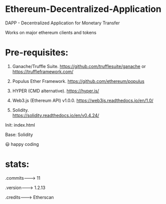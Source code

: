 # Ethereum-Decentralized-Application
DAPP - Decentralized Application for Monetary Transfer

Works on major ethereum clients and tokens

# Pre-requisites:

1) Ganache/Truffle Suite. 
   https://github.com/trufflesuite/ganache or https://truffleframework.com/
   
2) Populus Ether Framework. 
   https://github.com/ethereum/populus
   
3) HYPER (CMD alternative). https://hyper.is/

4) Web3.js (Ethereum API) v1.0.0. 
    https://web3js.readthedocs.io/en/1.0/

5) Solidity.  
   https://solidity.readthedocs.io/en/v0.4.24/


Init: index.html

Base: Solidity

😃 happy coding

# stats: 
  .commits---> 11
  
  .version---> 1.2.13
  
  .credits---> Etherscan
